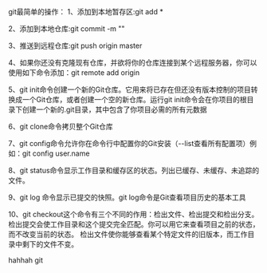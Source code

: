 git最简单的操作：
1、添加到本地暂存区:git add *

2、添加到本地仓库:git commit -m ""

3、推送到远程仓库:git push origin master 

4、如果你还没有克隆现有仓库，并欲将你的仓库连接到某个远程服务器，你可以使用如下命令添加：git remote add origin <server>

5、git init命令创建一个新的Git仓库。它用来将已存在但还没有版本控制的项目转换成一个Git仓库，或者创建一个空的新仓库。运行git init命令会在你项目的根目录下创建一个新的.git目录，其中包含了你项目必需的所有元数据

6、git clone命令拷贝整个Git仓库

7、git config命令允许你在命令行中配置你的Git安装（--list查看所有配置项）例如：git config user.name <name>

8、git status命令显示工作目录和缓存区的状态。列出已缓存、未缓存、未追踪的文件。

9、git log 命令显示已提交的快照。git log命令是Git查看项目历史的基本工具

10、git checkout这个命令有三个不同的作用：检出文件、检出提交和检出分支。
检出提交会使工作目录和这个提交完全匹配。你可以用它来查看项目之前的状态，而不改变当前的状态。
检出文件使你能够查看某个特定文件的旧版本，而工作目录中剩下的文件不变。

hahhah git
